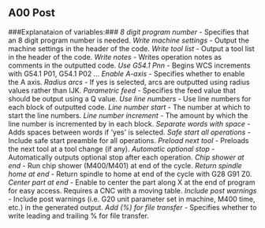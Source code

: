 ## A00 Post ##

###Explanataion of variables:###
*8 digit program number* - Specifies that an 8 digit program number is needed.
*Write machine settings* - Output the machine settings in the header of the code.
*Write tool list* - Output a tool list in the header of the code.
*Write notes* - Writes operation notes as comments in the outputted code.
*Use G54.1 Pnn* - Begins WCS increments with G54.1 P01, G54.1 P02 ...
*Enable A-axis* - Specifies whether to enable the A axis.
*Radius arcs* - If yes is selected, arcs are outputted using radius values rather than IJK.
*Parametric feed* - Specifies the feed value that should be output using a Q value.
*Use line numbers* - Use line numbers for each block of outputted code.
*Line number start* - The number at which to start the line numbers.
*Line number increment* - The amount by which the line number is incremented by in each block.
*Separate words with space* - Adds spaces between words if 'yes' is selected.
*Safe start all operations* - Include safe start preamble for all operations.
*Preload next tool* - Preloads the next tool at a tool change (if any).
*Automatic optional stop* - Automatically outputs optional stop after each operation.
*Chip shower at end* - Run chip shower (M400/M401) at end of the cycle.
*Return spindle home at end* - Return spindle to home at end of the cycle with G28 G91 Z0.
*Center part at end* - Enable to center the part along X at the end of program for easy access. Requires a CNC with a moving table.
*Include post warnings* - Include post warnings (i.e. G20 unit parameter set in machine, M400 time, etc.) in the generated output.
*Add (%) for file transfer* - Specifies whether to write leading and trailing % for file transfer.
